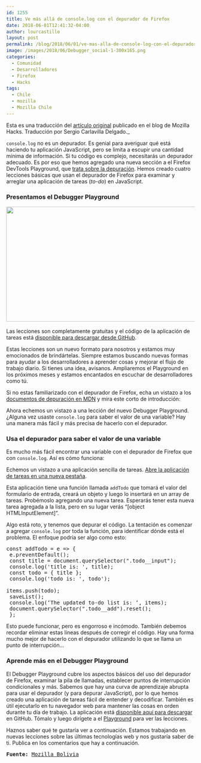 ```yaml
---
id: 1255
title: Ve más allá de console.log con el depurador de Firefox
date: 2018-06-01T12:41:32-04:00
author: lourcastillo
layout: post
permalink: /blog/2018/06/01/ve-mas-alla-de-console-log-con-el-depurador-de-firefox/
image: /images/2018/06/Debugger_social-1-300x165.png
categories:
  - Comunidad
  - Desarrolladores
  - Firefox
  - Hacks
tags:
  - Chile
  - mozilla
  - Mozilla Chile
---
```

Esta es una traducción del [artículo original](https://hacks.mozilla.org/2017/11/go-beyond-console-log-with-the-firefox-debugger/) publicado en el blog de Mozilla Hacks. Traducción por Sergio Carlavilla Delgado._

`console.log` no es un depurador. Es genial para averiguar qué está haciendo tu aplicación JavaScript, pero se limita a escupir una cantidad mínima de información. Si tu código es complejo, necesitarás un depurador adecuado. Es por eso que hemos agregado una nueva sección a el Firefox DevTools Playground, que [trata sobre la depuración](https://mozilladevelopers.github.io/playground/debugger). Hemos creado cuatro lecciones básicas que usan el depurador de Firefox para examinar y arreglar una aplicación de tareas (_to-do_) en JavaScript.

### Presentamos el Debugger Playground

<a href="images/2018/03/Debugger_social-1.png" rel="attachment wp-att-1805"><img class="aligncenter size-large wp-image-1805" src="/images/2018/03/Debugger_social-1-600x307.png" sizes="(max-width: 600px) 100vw, 600px" srcset="/images/2018/03/Debugger_social-1-600x307.png 600w, /images/2018/03/Debugger_social-1-300x154.png 300w, /images/2018/03/Debugger_social-1-768x393.png 768w, /images/2018/03/Debugger_social-1.png 1000w" alt="" width="600" height="307" /></a>

Las lecciones son completamente gratuitas y el código de la aplicación de tareas está [disponible para descargar desde GitHub](https://mozilladevelopers.github.io/sample-todo/01-variables/).

Estas lecciones son un nuevo formato para nosotros y estamos muy emocionados de brindártelas. Siempre estamos buscando nuevas formas para ayudar a los desarrolladores a aprender cosas y mejorar el flujo de trabajo diario. Si tienes una idea, avísanos. Ampliaremos el Playground en los próximos meses y estamos encantados en escuchar de desarrolladores como tú.

Si no estas familiarizado con el depurador de Firefox, echa un vistazo a los [documentos de depuración en MDN](https://developer.mozilla.org/en-US/docs/Tools/Debugger) y mira este corto de introducción:



Ahora echemos un vistazo a una lección del nuevo Debugger Playground. ¿Alguna vez usaste `console.log` para saber el valor de una variable? Hay una manera más fácil y más precisa de hacerlo con el depurador.

### Usa el depurador para saber el valor de una variable

Es mucho más fácil encontrar una variable con el depurador de Firefox que con `console.log`. Así es cómo funciona:

Echemos un vistazo a una aplicación sencilla de tareas. <a href="https://mozilladevelopers.github.io/sample-todo/01-variables/" target="_blank" rel="noopener noreferrer">Abre la aplicación de tareas en una nueva pestaña</a>.

Esta aplicación tiene una función llamada `addTodo` que tomará el valor del formulario de entrada, creará un objeto y luego lo insertará en un array de tareas. Probémoslo agregando una nueva tarea. Esperarás tener esta nueva tarea agregada a la lista, pero en su lugar verás “[object HTMLInputElement]”.

Algo está roto, y tenemos que depurar el código. La tentación es comenzar a agregar `console.log` por toda la función, para identificar dónde está el problema. El enfoque podría ser algo como esto:

<pre lang="javascript">const addTodo = e =&gt; {
 e.preventDefault();
 const title = document.querySelector(".todo__input");
 console.log('title is: ', title);
 const todo = { title };
 console.log('todo is: ', todo');

items.push(todo);
 saveList();
 console.log(‘The updated to-do list is: ‘, items);
 document.querySelector(".todo__add").reset();
 };</pre>

Esto puede funcionar, pero es engorroso e incómodo. También debemos recordar eliminar estas líneas después de corregir el código. Hay una forma mucho mejor de hacerlo con el depurador utilizando lo que se llama un punto de interrupción…

### Aprende más en el Debugger Playground

El Debugger Playground cubre los aspectos básicos del uso del depurador de Firefox, examinar la pila de llamadas, establecer puntos de interrupción condicionales y más. Sabemos que hay una curva de aprendizaje abrupta para usar el depurador (y para depurar JavaScript), por lo que hemos creado una aplicación de tareas fácil de entender y decodificar. También es útil ejecutarlo en tu navegador web para mantener las cosas en orden durante tu día de trabajo. La aplicación está [disponible aquí para descargar](https://github.com/MozillaDevelopers/sample-todo) en GitHub. Tómalo y luego dirígete a el [Playground](https://mozilladevelopers.github.io/playground/) para ver las lecciones.

Haznos saber qué te gustaría ver a continuación. Estamos trabajando en nuevas lecciones sobre las últimas tecnologías web y nos gustaría saber de ti. Publica en los comentarios que hay a continuación.

<pre><strong>Fuente:</strong> <a href="http://www.mozillabolivia.org/ve-mas-alla-de-console-log-con-el-depurador-de-firefox/">Mozilla Bolivia</a></pre>